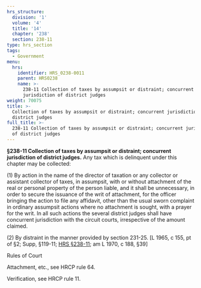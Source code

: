```yaml
---
hrs_structure:
  division: '1'
  volume: '4'
  title: '14'
  chapter: '238'
  section: 238-11
type: hrs_section
tags:
  - Government
menu:
  hrs:
    identifier: HRS_0238-0011
    parent: HRS0238
    name: >-
      238-11 Collection of taxes by assumpsit or distraint; concurrent
      jurisdiction of district judges
weight: 70075
title: >-
  Collection of taxes by assumpsit or distraint; concurrent jurisdiction of
  district judges
full_title: >-
  238-11 Collection of taxes by assumpsit or distraint; concurrent jurisdiction
  of district judges
---
```

**§238-11 Collection of taxes by assumpsit or distraint; concurrent jurisdiction of district judges.** Any tax which is delinquent under this chapter may be collected:

(1) By action in the name of the director of taxation or any collector or assistant collector of taxes, in assumpsit, with or without attachment of the real or personal property of the person liable, and it shall be unnecessary, in order to secure the issuance of the writ of attachment, for the officer bringing the action to file any affidavit, other than the usual sworn complaint in ordinary assumpsit actions where no attachment is sought, with a prayer for the writ. In all such actions the several district judges shall have concurrent jurisdiction with the circuit courts, irrespective of the amount claimed.

(2) By distraint in the manner provided by section 231-25\. [L 1965, c 155, pt of §2; Supp, §119-11; [HRS §238-11](/title-14/chapter-238/section-238-11/); am L 1970, c 188, §39]

Rules of Court

Attachment, etc., see HRCP rule 64.

Verification, see HRCP rule 11.